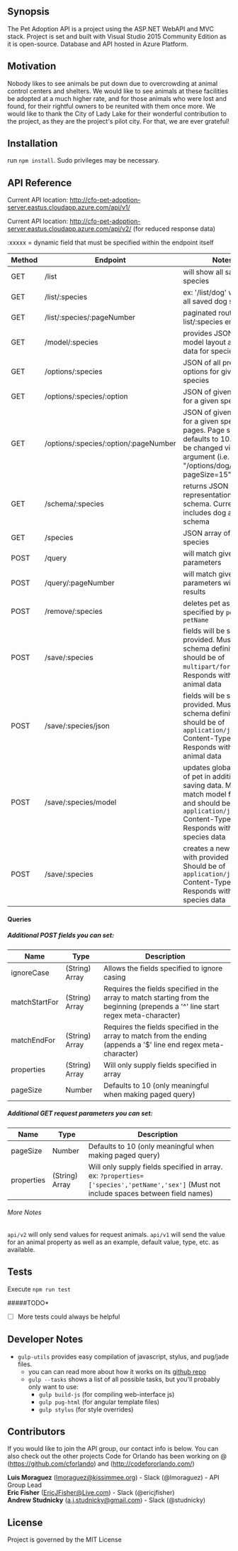 ## Synopsis

The Pet Adoption API is a project using the ASP.NET WebAPI and MVC stack.  Project is set and built with Visual Studio 2015 Community Edition as it is open-source. Database and API hosted in Azure Platform.

## Motivation

Nobody likes to see animals be put down due to overcrowding at animal control centers and shelters.  We would like to see animals at these facilities be adopted at a much higher rate, and for those animals who were lost and found, for their rightful owners to be reunited with them once more.  We would like to thank the City of Lady Lake for their wonderful contribution to the project, as they are the project's pilot city.  For that, we are ever grateful!

## Installation

run `npm install`. Sudo privileges may be necessary.

## API Reference

Current API location: http://cfo-pet-adoption-server.eastus.cloudapp.azure.com/api/v1/

Current API location: http://cfo-pet-adoption-server.eastus.cloudapp.azure.com/api/v2/ (for reduced response data)

:xxxxx = dynamic field that must be specified within the endpoint itself

Method  | Endpoint                                | Notes
--------| --------------------------------------- | ----------------------------------------------------------------
GET     | /list                                   | will show all saved species
GET     | /list/:species                          | ex: '/list/dog' will show all saved dog species
GET     | /list/:species/:pageNumber              | paginated route for list/:species endpoint
GET     | /model/:species                         | provides JSON of model layout and meta data for species
GET     | /options/:species                       | JSON of all preselected options for given species
GET     | /options/:species/:option               | JSON of given option for a given species
GET     | /options/:species/:option/:pageNumber   | JSON of given option for a given species in pages. Page size defaults to 10. This can be changed via query argument (i.e. "/options/dog/breed/1?pageSize=15")
GET     | /schema/:species                        | returns JSON representation of a schema. Currently includes dog and cat schema
GET     | /species                                | JSON array of possible species
POST    | /query                                  | will match given parameters 
POST    | /query/:pageNumber                      | will match given parameters with paged results
POST    | /remove/:species                        | deletes pet as specified by `petId` or `petName`
POST    | /save/:species                          | fields will be saved as provided. Must match schema definition and should be of `multipart/form-data`. Responds with saved animal data
POST    | /save/:species/json                     | fields will be saved as provided. Must match schema definition and should be of `application/json` Content-Type. Responds with saved animal data
POST    | /save/:species/model                    | updates global model of pet in addition to saving data. Must match model format and should be of `application/json` Content-Type. Responds with saved species data
POST    | /save/:species                          | creates a new species with provided fields. Should be of `application/json` Content-Type. Responds with saved species data

#### Queries


##### Additional POST fields you can set:

Name           | Type            | Description
---------------| ----------------| ----------------------------------------------------------
ignoreCase     | (String) Array  | Allows the fields specified to ignore casing
matchStartFor  | (String) Array  | Requires the fields specified in the array to match starting from the beginning (prepends a '^' line start regex meta-character)
matchEndFor    | (String) Array  | Requires the fields specified in the array to match from the ending (appends a '$' line end regex meta-character)
properties     | (String) Array  | Will only supply fields specified in array
pageSize       | Number          | Defaults to 10 (only meaningful when making paged query) 

##### Additional GET request parameters you can set:

Name           | Type            | Description
---------------| ----------------| ----------------------------------------------------------
pageSize       | Number          | Defaults to 10 (only meaningful when making paged query) 
properties     | (String) Array  | Will only supply fields specified in array. ex: `?properties=['species','petName','sex']` (Must not include spaces between field names)


###### More Notes

`api/v2` will only send values for request animals. `api/v1` will send the value for an animal property as well as an example, default value, type, etc. as available. 

## Tests

Execute `npm run test`

#####TODO*
- [ ] More tests could always be helpful


## Developer Notes
- `gulp-utils` provides easy compilation of javascript, stylus, and pug/jade files.
    + you can can read more about how it works on its [github repo](https://github.com/khalidhoffman/gulp-utils)
    + `gulp --tasks` shows a list of all possible tasks, but you'll probably only want to use:
        - `gulp build-js` (for compiling web-interface js)
        - `gulp pug-html` (for angular template files)
        - `gulp stylus` (for style overrides)

## Contributors

If you would like to join the API group, our contact info is below.  You can also check out the other projects Code for Orlando has been working on @ (https://github.com/cforlando) and (http://codefororlando.com/) <br />

**Luis Moraguez** (lmoraguez@kissimmee.org) - Slack (@lmoraguez) - API Group Lead <br />
**Eric Fisher** (EricJFisher@Live.com) - Slack (@ericjfisher) <br />
**Andrew Studnicky** (a.j.studnicky@gmail.com) - Slack (@studnicky)

## License

Project is governed by the MIT License
